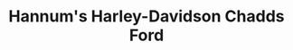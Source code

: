 ---
title: "Hannum's Harley-Davidson Chadds Ford"
url: /media/hannums-harley-davidson-chadds-ford/
shop: Motorrad
---